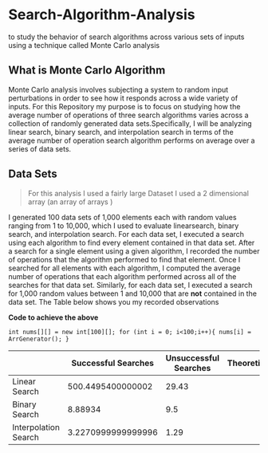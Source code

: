# Search-Algorithm-Analysis
to study the behavior of search algorithms across various sets of inputs using a technique called Monte Carlo analysis

## What is Monte Carlo Algorithm 

Monte Carlo analysis involves subjecting a system to random input perturbations in order to see how it responds 
across a wide variety of inputs. For this Repository my purpose is to focus on studying how the average number of operations of three 
search algorithms varies across a collection of randomly generated data sets.Specifically, I will be analyzing 
linear search, binary search, and interpolation search in terms of the average number of operation search algorithm 
performs on average over a series of data sets.

## Data Sets 

> For this analysis I used a fairly large Dataset 
> I used a 2 dimensional array (an array of arrays )

I generated 100 data sets of 1,000 elements each with random values ranging from 1 to 10,000, which I used to evaluate linearsearch, binary search, and interpolation search. For each data set, I executed a search using each algorithm to find every 
element contained in that data set. After a search for a single element using a given algorithm, I recorded the number of operations that the algorithm performed to find that element. Once I searched for all elements with each algorithm, I computed the average number of operations that each algorithm performed 
across all of the searches for that data set. Similarly, for each data set, I executed a search for 1,000 random values between 1 and 10,000 that are **not** contained in the data set. The Table below shows you my recorded observations

**Code to achieve the above**

`int nums[][] = new int[100][];
         for (int i = 0; i<100;i++){
             nums[i] = ArrGenerator();
         }`


|                      	|Successful Searches 	|Unsuccessful Searches 	| Theoretical 	    |  
|----------------------	|---------------------	|-----------------------	|-------------	|
|  Linear Search        | 500.4495400000002   	| 29.43                 	|             	|  
| Binary Search        	| 8.88934             	| 9.5                   	|             	|   
| Interpolation Search 	| 3.2270999999999996  	| 1.29                  	|             	|  